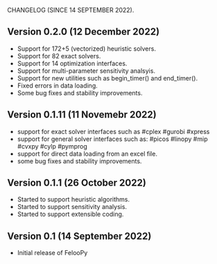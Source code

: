 CHANGELOG (SINCE 14 SEPTEMBER 2022).

## Version 0.2.0 (12 December 2022)

- Support for 172+5 (vectorized) heuristic solvers.
- Support for 82 exact solvers.
- Support for 14 optimization interfaces.
- Support for multi-parameter sensitivity analsyis.
- Support for new utilities such as begin_timer() and end_timer(). 
- Fixed errors in data loading.
- Some bug fixes and stability improvements.

## Version 0.1.11 (11 Novemebr 2022)


- support for exact solver interfaces such as #cplex #gurobi #xpress
- support for general solver interfaces such as: #picos #linopy #mip #cvxpy #cylp #pymprog
- support for direct data loading from an excel file.
- some bug fixes and stability improvements.

## Version 0.1.1 (26 October 2022)

- Started to support heuristic algorithms.
- Started to support sensitivity analysis.
- Started to support extensible coding.

## Version 0.1 (14 September 2022)

- Initial release of FelooPy 

